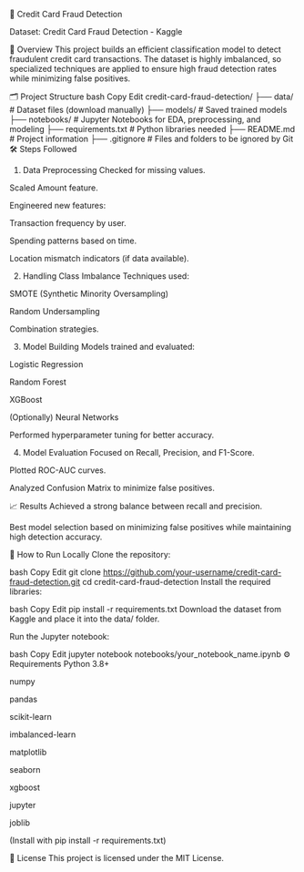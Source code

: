 🚀 Credit Card Fraud Detection

Dataset: Credit Card Fraud Detection - Kaggle

📖 Overview
This project builds an efficient classification model to detect fraudulent credit card transactions.
The dataset is highly imbalanced, so specialized techniques are applied to ensure high fraud detection rates while minimizing false positives.

🗂️ Project Structure
bash
Copy
Edit
credit-card-fraud-detection/
├── data/             # Dataset files (download manually)
├── models/           # Saved trained models
├── notebooks/        # Jupyter Notebooks for EDA, preprocessing, and modeling
├── requirements.txt  # Python libraries needed
├── README.md         # Project information
├── .gitignore        # Files and folders to be ignored by Git
🛠️ Steps Followed
1. Data Preprocessing
Checked for missing values.

Scaled Amount feature.

Engineered new features:

Transaction frequency by user.

Spending patterns based on time.

Location mismatch indicators (if data available).

2. Handling Class Imbalance
Techniques used:

SMOTE (Synthetic Minority Oversampling)

Random Undersampling

Combination strategies.

3. Model Building
Models trained and evaluated:

Logistic Regression

Random Forest

XGBoost

(Optionally) Neural Networks

Performed hyperparameter tuning for better accuracy.

4. Model Evaluation
Focused on Recall, Precision, and F1-Score.

Plotted ROC-AUC curves.

Analyzed Confusion Matrix to minimize false positives.

📈 Results
Achieved a strong balance between recall and precision.

Best model selection based on minimizing false positives while maintaining high detection accuracy.

🧪 How to Run Locally
Clone the repository:

bash
Copy
Edit
git clone https://github.com/your-username/credit-card-fraud-detection.git
cd credit-card-fraud-detection
Install the required libraries:

bash
Copy
Edit
pip install -r requirements.txt
Download the dataset from Kaggle and place it into the data/ folder.

Run the Jupyter notebook:

bash
Copy
Edit
jupyter notebook notebooks/your_notebook_name.ipynb
⚙️ Requirements
Python 3.8+

numpy

pandas

scikit-learn

imbalanced-learn

matplotlib

seaborn

xgboost

jupyter

joblib

(Install with pip install -r requirements.txt)

📜 License
This project is licensed under the MIT License.
